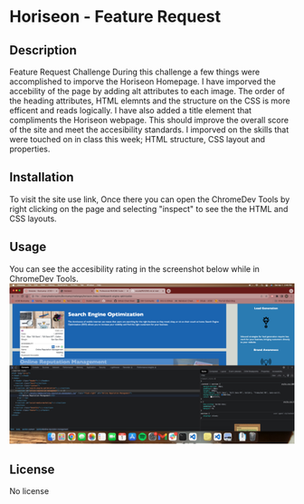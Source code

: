 # Horiseon - Feature Request

## Description
 Feature Request Challenge 
 During this challenge a few things were accomplished to imporve the Horiseon Homepage. I have imporved the accebility of the page by adding alt attributes to each image. The order of the heading attributes, HTML elemnts and the structure on the CSS is more efficent and reads logically. I have also added a title element that compliments the Horiseon webpage. This should improve the overall score of the site and meet the accesibility standards. I imporved on the skills that were touched on in class this week; HTML structure, CSS layout and properties.  

## Installation

To visit the site use link, 
Once there you can open the ChromeDev Tools by right clicking on the page and selecting "inspect" to see the the HTML and CSS layouts.  

## Usage

You can see the accesibility rating in the screenshot below while in ChromeDev Tools.  
<img src="./assets/images/Accesibility-Screenshot.png" alt="Look Here" />
    
## License

No license